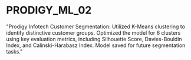 # PRODIGY_ML_02
 "Prodigy Infotech Customer Segmentation: Utilized K-Means clustering to identify distinctive customer groups. Optimized the model for 6 clusters using key evaluation metrics, including Silhouette Score, Davies-Bouldin Index, and Calinski-Harabasz Index. Model saved for future segmentation tasks."
